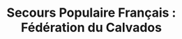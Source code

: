 ---
title: "Secours Populaire Français : Fédération du Calvados"
url: /caen/secours-populaire-francais-federation-du-calvados/
shop: charité
---